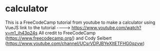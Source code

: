 # calculator

This is a FreeCodeCamp tutorial from youtube to make a calculator using VueJS
link to the tutorial ----> https://www.youtube.com/watch?v=m1_ih43p24s
All credit to FreeCodeCamp (https://www.freecodecamp.org/) and Cody Seibert (https://www.youtube.com/channel/UCsrVDPJBYeXItETFHG0qzyw)
